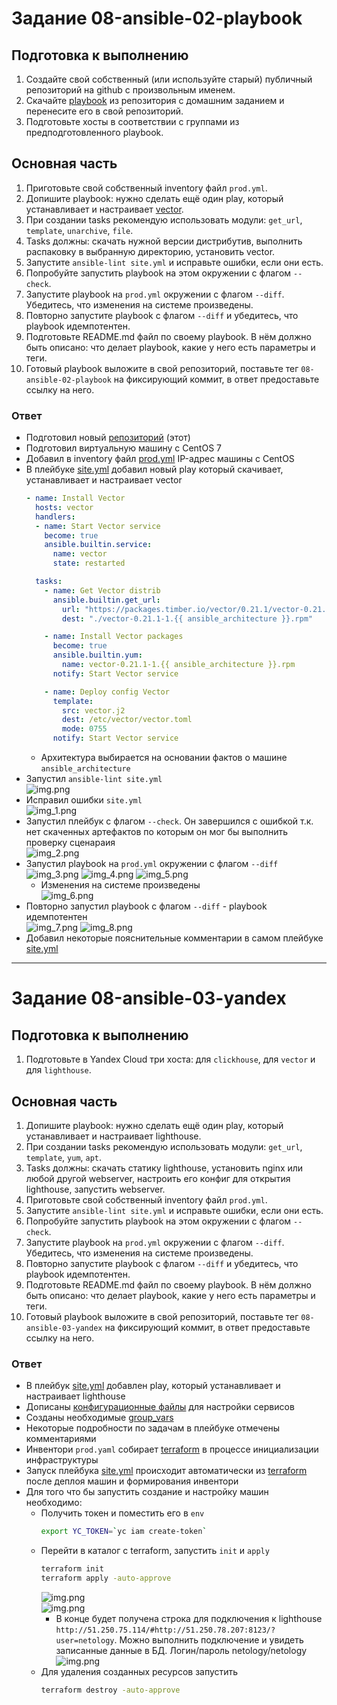 # Задание 08-ansible-02-playbook

## Подготовка к выполнению

1. Создайте свой собственный (или используйте старый) публичный репозиторий на github с произвольным именем.
2. Скачайте [playbook](08-ansible-02-playbook/playbook) из репозитория с домашним заданием и перенесите его в свой репозиторий.
3. Подготовьте хосты в соответствии с группами из предподготовленного playbook.

## Основная часть

1. Приготовьте свой собственный inventory файл `prod.yml`.
2. Допишите playbook: нужно сделать ещё один play, который устанавливает и настраивает [vector](https://vector.dev).
3. При создании tasks рекомендую использовать модули: `get_url`, `template`, `unarchive`, `file`.
4. Tasks должны: скачать нужной версии дистрибутив, выполнить распаковку в выбранную директорию, установить vector.
5. Запустите `ansible-lint site.yml` и исправьте ошибки, если они есть.
6. Попробуйте запустить playbook на этом окружении с флагом `--check`.
7. Запустите playbook на `prod.yml` окружении с флагом `--diff`. Убедитесь, что изменения на системе произведены.
8. Повторно запустите playbook с флагом `--diff` и убедитесь, что playbook идемпотентен.
9. Подготовьте README.md файл по своему playbook. В нём должно быть описано: что делает playbook, какие у него есть параметры и теги.
10. Готовый playbook выложите в свой репозиторий, поставьте тег `08-ansible-02-playbook` на фиксирующий коммит, в ответ предоставьте ссылку на него.

### Ответ

- Подготовил новый [репозиторий](https://github.com/danilabar/08-ansible-02-playbook) (этот)
- Подготовил виртуальную машину с CentOS 7
- Добавил в inventory файл [prod.yml](inventory/test.yml) IP-адрес машины c CentOS
- В плейбуке [site.yml](site_old.yml) добавил новый play который скачивает, устанавливает и настраивает vector
    ```yaml
    - name: Install Vector
      hosts: vector
      handlers:
      - name: Start Vector service
        become: true
        ansible.builtin.service:
          name: vector
          state: restarted
    
      tasks:
        - name: Get Vector distrib
          ansible.builtin.get_url:
            url: "https://packages.timber.io/vector/0.21.1/vector-0.21.1-1.{{ ansible_architecture }}.rpm"
            dest: "./vector-0.21.1-1.{{ ansible_architecture }}.rpm"
    
        - name: Install Vector packages
          become: true
          ansible.builtin.yum:
            name: vector-0.21.1-1.{{ ansible_architecture }}.rpm
          notify: Start Vector service
    
        - name: Deploy config Vector
          template:
            src: vector.j2
            dest: /etc/vector/vector.toml
            mode: 0755
          notify: Start Vector service
    ```
  - Архитектура выбирается на основании фактов о машине `ansible_architecture`
- Запустил `ansible-lint site.yml`  
    ![img.png](img/img.png)  
- Исправил ошибки `site.yml`  
    ![img_1.png](img/img_1.png)  
- Запустил плейбук с флагом `--check`. Он завершился с ошибкой т.к. нет скаченных артефактов по которым он мог бы 
выполнить проверку сценараия  
    ![img_2.png](img/img_2.png)  
- Запустил playbook на `prod.yml` окружении с флагом `--diff`  
    ![img_3.png](img/img_3.png)
    ![img_4.png](img/img_4.png)
    ![img_5.png](img/img_5.png)  
  - Изменения на системе произведены  
    ![img_6.png](img/img_6.png)  
- Повторно запустил playbook с флагом `--diff` - playbook идемпотентен  
    ![img_7.png](img/img_7.png)
    ![img_8.png](img/img_8.png)  
- Добавил некоторые пояснительные комментарии в самом плейбуке [site.yml](site_old.yml)

---

# Задание 08-ansible-03-yandex

## Подготовка к выполнению

1. Подготовьте в Yandex Cloud три хоста: для `clickhouse`, для `vector` и для `lighthouse`.

## Основная часть

1. Допишите playbook: нужно сделать ещё один play, который устанавливает и настраивает lighthouse.
2. При создании tasks рекомендую использовать модули: `get_url`, `template`, `yum`, `apt`.
3. Tasks должны: скачать статику lighthouse, установить nginx или любой другой webserver, настроить его конфиг для открытия lighthouse, запустить webserver.
4. Приготовьте свой собственный inventory файл `prod.yml`.
5. Запустите `ansible-lint site.yml` и исправьте ошибки, если они есть.
6. Попробуйте запустить playbook на этом окружении с флагом `--check`.
7. Запустите playbook на `prod.yml` окружении с флагом `--diff`. Убедитесь, что изменения на системе произведены.
8. Повторно запустите playbook с флагом `--diff` и убедитесь, что playbook идемпотентен.
9. Подготовьте README.md файл по своему playbook. В нём должно быть описано: что делает playbook, какие у него есть параметры и теги.
10. Готовый playbook выложите в свой репозиторий, поставьте тег `08-ansible-03-yandex` на фиксирующий коммит, в ответ предоставьте ссылку на него.

### Ответ

- В плейбук [site.yml](site_old.yml) добавлен play, который устанавливает и настраивает lighthouse
- Дописаны [конфигурационные файлы](templates) для настройки сервисов 
- Созданы необходимые [group_vars](group_vars)
- Некоторые подробности по задачам в плейбуке отмечены комментариями
- Инвентори `prod.yaml` собирает [terraform](terraform/inventory.tf) в процессе инициализации инфраструктуры
- Запуск плейбука [site.yml](site_old.yml) происходит автоматически из [terraform](terraform/ansible.tf) после деплоя машин и формирования инвентори
- Для того что бы запустить создание и настройку машин необходимо:
  - Получить токен и поместить его в `env`
    ```bash
    export YC_TOKEN=`yc iam create-token`
    ```
  - Перейти в каталог с terraform, запустить `init` и `apply` 
    ```bash
    terraform init
    terraform apply -auto-approve
    ```
    ![img.png](img/img_9.png)  
    ![img.png](img/img_10.png)  
    - В конце будет получена строка для подключения к lighthouse `http://51.250.75.114/#http://51.250.78.207:8123/?user=netology`. 
    Можно выполнить подключение и увидеть записанные данные в БД. Логин/пароль netology/netology
    ![img.png](img/img_11.png)
  - Для удаления созданных ресурсов запустить
    ```bash
    terraform destroy -auto-approve
    ```